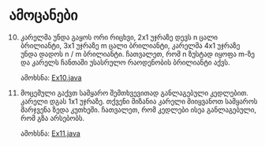 # ამოცანები

10. კარელმა უნდა გაყოს ორი რიცხვი, 2x1 უჯრაზე დევს n ცალი ბრილიანტი, 3x1 უჯრაზე m ცალი ბრილიანტი, კარელმა 4x1 უჯრაზე უნდა დადოს n / m ბრილიანტი. ჩათვალეთ, რომ n ზუსტად იყოფა m-ზე და კარელს ჩანთაში უსასრულო რაოდენობის ბრილიანტი აქვს.

    ამოხსნა: [Ex10.java](Ex10.java)

11. მოცემული გაქვთ სამყარო შემთხვევითად განლაგებული კედლებით. კარელი დგას 1x1 უჯრაზე. თქვენი მიზანია კარელი მიიყვანოთ სამყაროს მარჯვენა ზედა კუთხეში. ჩათვალეთ, რომ კედლები ისეა განლაგებული, რომ გზა არსებობს.

    ამოხსნა: [Ex11.java](Ex11.java)
